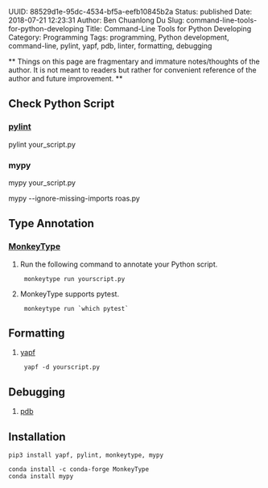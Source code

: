 UUID: 88529d1e-95dc-4534-bf5a-eefb10845b2a
Status: published
Date: 2018-07-21 12:23:31
Author: Ben Chuanlong Du
Slug: command-line-tools-for-python-developing
Title: Command-Line Tools for Python Developing
Category: Programming
Tags: programming, Python development, command-line, pylint, yapf, pdb, linter, formatting, debugging

**
Things on this page are
fragmentary and immature notes/thoughts of the author.
It is not meant to readers
but rather for convenient reference of the author and future improvement.
**


## Check Python Script

### [pylint](https://github.com/PyCQA/pylint)

pylint your_script.py

### mypy

mypy your_script.py

mypy --ignore-missing-imports roas.py

## Type Annotation

### [MonkeyType](https://github.com/Instagram/MonkeyType)

1. Run the following command to annotate your Python script.

        monkeytype run yourscript.py


2. MonkeyType supports pytest.

        monkeytype run `which pytest` 

## Formatting 

1. [yapf](https://github.com/google/yapf)

        yapf -d yourscript.py

## Debugging

1. [pdb](https://docs.python.org/3/library/pdb.html)


## Installation

```
pip3 install yapf, pylint, monkeytype, mypy
```
```
conda install -c conda-forge MonkeyType
conda install mypy
```
